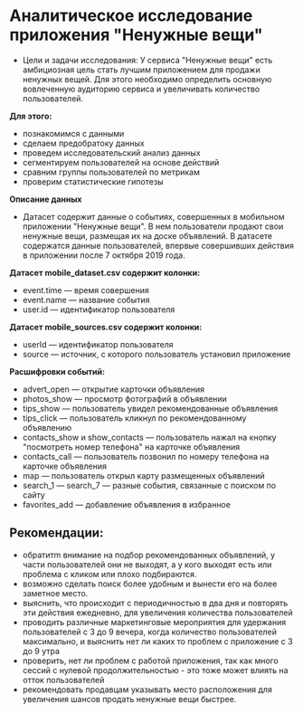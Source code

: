 # Аналитическое исследование приложения "Ненужные вещи"

- Цели и задачи исследования: У сервиса "Ненужные вещи" есть амбициозная цель стать лучшим приложением для продажи ненужных вещей. Для этого необходимо определить основную вовлеченную аудиторию сервиса и увеличивать количество пользователей.

**Для этого:**

- познакомимся с данными
- сделаем предобратоку данных
- проведем исследовательский анализ данных
- сегментируем пользователей на основе действий
- сравним группы пользователей по метрикам
- проверим статистические гипотезы

**Описание данных**

- Датасет содержит данные о событиях, совершенных в мобильном приложении "Ненужные вещи". В нем пользователи продают свои ненужные вещи, размещая их на доске объявлений. В датасете содержатся данные пользователей, впервые совершивших действия в приложении после 7 октября 2019 года.

**Датасет mobile_dataset.csv содержит колонки:**

- event.time — время совершения
- event.name — название события
- user.id — идентификатор пользователя

**Датасет mobile_sources.csv содержит колонки:**

- userId — идентификатор пользователя
- source — источник, с которого пользователь установил приложение

**Расшифровки событий:**

- advert_open — открытие карточки объявления
- photos_show — просмотр фотографий в объявлении
- tips_show — пользователь увидел рекомендованные объявления
- tips_click — пользователь кликнул по рекомендованному объявлению
- contacts_show и show_contacts — пользователь нажал на кнопку "посмотреть номер телефона" на карточке объявления
- contacts_call — пользователь позвонил по номеру телефона на карточке объявления
- map — пользователь открыл карту размещенных объявлений
- search_1 — search_7 — разные события, связанные с поиском по сайту
- favorites_add — добавление объявления в избранное

## Рекомендации:

- обратитm внимание на подбор рекомендованных объявлений, у части пользователей они не выходят, а у кого выходят есть или проблема с кликом или плохо подбираются.
- возможно сделать поиск более удобным и вынести его на более заметное место.
- выяснить, что происходит с периодичностью в два дня и повторять эти действия ежедневно, для увеличения количества пользователей
- проводить различные маркетинговые мероприятия для удержания пользователей с 3 до 9 вечера, когда количество пользователей максимально, и выяснить нет ли каких то проблем с приложение с 3 до 9 утра
- проверить, нет ли проблем с работой приложения, так как много сессий с нулевой продолжительностью - это тоже может влиять на отток пользователей
- рекомендовать продавцам указывать место расположения для увеличения шансов продать ненужные вещи быстрее.
